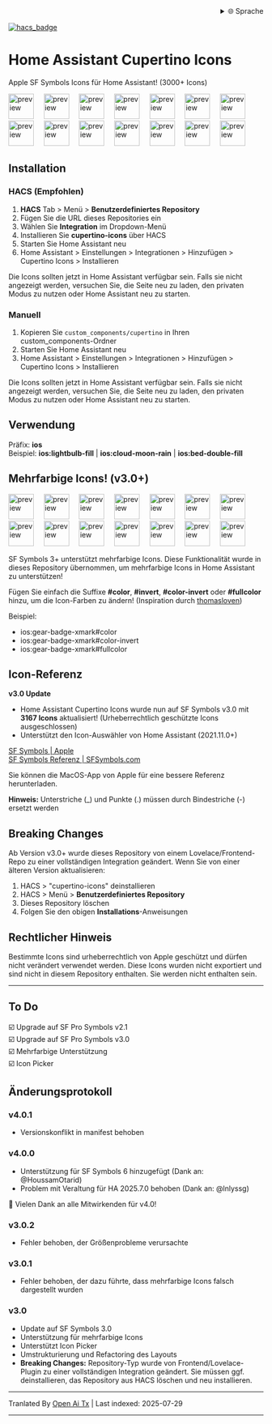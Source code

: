 
<div align="right">
  <details>
    <summary >🌐 Sprache</summary>
    <div>
      <div align="center">
        <a href="https://openaitx.github.io/view.html?user=menahishayan&project=HomeAssistant-Cupertino-Icons&lang=en">English</a>
        | <a href="https://openaitx.github.io/view.html?user=menahishayan&project=HomeAssistant-Cupertino-Icons&lang=zh-CN">简体中文</a>
        | <a href="https://openaitx.github.io/view.html?user=menahishayan&project=HomeAssistant-Cupertino-Icons&lang=zh-TW">繁體中文</a>
        | <a href="https://openaitx.github.io/view.html?user=menahishayan&project=HomeAssistant-Cupertino-Icons&lang=ja">日本語</a>
        | <a href="https://openaitx.github.io/view.html?user=menahishayan&project=HomeAssistant-Cupertino-Icons&lang=ko">한국어</a>
        | <a href="https://openaitx.github.io/view.html?user=menahishayan&project=HomeAssistant-Cupertino-Icons&lang=hi">हिन्दी</a>
        | <a href="https://openaitx.github.io/view.html?user=menahishayan&project=HomeAssistant-Cupertino-Icons&lang=th">ไทย</a>
        | <a href="https://openaitx.github.io/view.html?user=menahishayan&project=HomeAssistant-Cupertino-Icons&lang=fr">Français</a>
        | <a href="https://openaitx.github.io/view.html?user=menahishayan&project=HomeAssistant-Cupertino-Icons&lang=de">Deutsch</a>
        | <a href="https://openaitx.github.io/view.html?user=menahishayan&project=HomeAssistant-Cupertino-Icons&lang=es">Español</a>
        | <a href="https://openaitx.github.io/view.html?user=menahishayan&project=HomeAssistant-Cupertino-Icons&lang=it">Italiano</a>
        | <a href="https://openaitx.github.io/view.html?user=menahishayan&project=HomeAssistant-Cupertino-Icons&lang=ru">Русский</a>
        | <a href="https://openaitx.github.io/view.html?user=menahishayan&project=HomeAssistant-Cupertino-Icons&lang=pt">Português</a>
        | <a href="https://openaitx.github.io/view.html?user=menahishayan&project=HomeAssistant-Cupertino-Icons&lang=nl">Nederlands</a>
        | <a href="https://openaitx.github.io/view.html?user=menahishayan&project=HomeAssistant-Cupertino-Icons&lang=pl">Polski</a>
        | <a href="https://openaitx.github.io/view.html?user=menahishayan&project=HomeAssistant-Cupertino-Icons&lang=ar">العربية</a>
        | <a href="https://openaitx.github.io/view.html?user=menahishayan&project=HomeAssistant-Cupertino-Icons&lang=fa">فارسی</a>
        | <a href="https://openaitx.github.io/view.html?user=menahishayan&project=HomeAssistant-Cupertino-Icons&lang=tr">Türkçe</a>
        | <a href="https://openaitx.github.io/view.html?user=menahishayan&project=HomeAssistant-Cupertino-Icons&lang=vi">Tiếng Việt</a>
        | <a href="https://openaitx.github.io/view.html?user=menahishayan&project=HomeAssistant-Cupertino-Icons&lang=id">Bahasa Indonesia</a>
        | <a href="https://openaitx.github.io/view.html?user=menahishayan&project=HomeAssistant-Cupertino-Icons&lang=as">অসমীয়া</
      </div>
    </div>
  </details>
</div>

[![hacs_badge](https://img.shields.io/badge/HACS-Custom-orange.svg)](https://github.com/hacs/integration)

# Home Assistant Cupertino Icons
Apple SF Symbols Icons für Home Assistant! (3000+ Icons)

<div style="display: inline-block;">
<img src="https://github.com/menahishayan/HomeAssistant-Cupertino-Icons/blob/build-tools/readme-preview/house.svg" alt="preview"  width="50"/>
  &nbsp;&nbsp;&nbsp;
<img src="https://github.com/menahishayan/HomeAssistant-Cupertino-Icons/blob/build-tools/readme-preview/lightbulb_fill.svg" alt="preview"  width="50"/>
  &nbsp;&nbsp;&nbsp;
<img src="https://github.com/menahishayan/HomeAssistant-Cupertino-Icons/blob/build-tools/readme-preview/lightbulb.svg" alt="preview"  width="50"/>
  &nbsp;&nbsp;&nbsp;
<img src="https://github.com/menahishayan/HomeAssistant-Cupertino-Icons/blob/build-tools/readme-preview/alarm.svg" alt="preview" width="50"/>
  &nbsp;&nbsp;&nbsp;
<img src="https://github.com/menahishayan/HomeAssistant-Cupertino-Icons/blob/build-tools/readme-preview/app_badge_fill.svg" alt="preview"  width="50"/>
  &nbsp;&nbsp;&nbsp;
<img src="https://github.com/menahishayan/HomeAssistant-Cupertino-Icons/blob/build-tools/readme-preview/battery_25.svg" alt="preview"  width="50"/>
  &nbsp;&nbsp;&nbsp;
<img src="https://github.com/menahishayan/HomeAssistant-Cupertino-Icons/blob/build-tools/readme-preview/bed_double_fill.svg" alt="preview"  width="50"/>
  <br/>
<img src="https://github.com/menahishayan/HomeAssistant-Cupertino-Icons/blob/build-tools/readme-preview/camera_fill.svg" alt="preview"  width="50"/>
  &nbsp;&nbsp;&nbsp;
<img src="https://github.com/menahishayan/HomeAssistant-Cupertino-Icons/blob/build-tools/readme-preview/cloud_moon_rain.svg" alt="preview"  width="50"/>
  &nbsp;&nbsp;&nbsp;
<img src="https://github.com/menahishayan/HomeAssistant-Cupertino-Icons/blob/build-tools/readme-preview/cloud_sun.svg" alt="preview"  width="50"/>
  &nbsp;&nbsp;&nbsp;
<img src="https://github.com/menahishayan/HomeAssistant-Cupertino-Icons/blob/build-tools/readme-preview/moon_stars.svg" alt="preview"  width="50"/>
  &nbsp;&nbsp;&nbsp;
<img src="https://github.com/menahishayan/HomeAssistant-Cupertino-Icons/blob/build-tools/readme-preview/moon_zzz_fill.svg" alt="preview"  width="50"/>
  &nbsp;&nbsp;&nbsp;
<img src="https://github.com/menahishayan/HomeAssistant-Cupertino-Icons/blob/build-tools/readme-preview/person_crop_circle_badge_checkmark.svg" alt="preview"  width="50"/>
  &nbsp;&nbsp;&nbsp;
<img src="https://github.com/menahishayan/HomeAssistant-Cupertino-Icons/blob/build-tools/readme-preview/speaker_2_fill.svg" alt="preview"  width="50"/>
</div>

## Installation
### HACS (Empfohlen)
1. **HACS** Tab > Menü > **Benutzerdefiniertes Repository**
4. Fügen Sie die URL dieses Repositories ein
5. Wählen Sie **Integration** im Dropdown-Menü
6. Installieren Sie **cupertino-icons** über HACS
7. Starten Sie Home Assistant neu
8. Home Assistant > Einstellungen > Integrationen > Hinzufügen > Cupertino Icons > Installieren

Die Icons sollten jetzt in Home Assistant verfügbar sein. Falls sie nicht angezeigt werden, versuchen Sie, die Seite neu zu laden, den privaten Modus zu nutzen oder Home Assistant neu zu starten.

### Manuell
1. Kopieren Sie `custom_components/cupertino` in Ihren custom_components-Ordner
7. Starten Sie Home Assistant neu
8. Home Assistant > Einstellungen > Integrationen > Hinzufügen > Cupertino Icons > Installieren
  
Die Icons sollten jetzt in Home Assistant verfügbar sein. Falls sie nicht angezeigt werden, versuchen Sie, die Seite neu zu laden, den privaten Modus zu nutzen oder Home Assistant neu zu starten.

## Verwendung
Präfix: **ios**  
Beispiel: **ios:lightbulb-fill** | **ios:cloud-moon-rain** | **ios:bed-double-fill**

## Mehrfarbige Icons! (v3.0+)
<div style="display: inline-block;">
<img src="https://github.com/menahishayan/HomeAssistant-Cupertino-Icons/blob/build-tools/readme-preview/gear-badge-xmark.svg" alt="preview"  width="50"/>
  &nbsp;&nbsp;&nbsp;
<img src="https://github.com/menahishayan/HomeAssistant-Cupertino-Icons/blob/build-tools/readme-preview/antenna-radiowaves-left-and-right-circle-fill.svg" alt="preview"  width="50"/>
  &nbsp;&nbsp;&nbsp;
<img src="https://github.com/menahishayan/HomeAssistant-Cupertino-Icons/blob/build-tools/readme-preview/aqi-high.svg" alt="preview"  width="50"/>
  &nbsp;&nbsp;&nbsp;
<img src="https://github.com/menahishayan/HomeAssistant-Cupertino-Icons/blob/build-tools/readme-preview/clock-badge-exclamationmark-fill.svg" alt="preview" width="50"/>
  &nbsp;&nbsp;&nbsp;
<img src="https://github.com/menahishayan/HomeAssistant-Cupertino-Icons/blob/build-tools/readme-preview/circle-hexagongrid-fill.svg" alt="preview"  width="50"/>
  &nbsp;&nbsp;&nbsp;
<img src="https://github.com/menahishayan/HomeAssistant-Cupertino-Icons/blob/build-tools/readme-preview/drop-circle-fill.svg" alt="preview"  width="50"/>
  &nbsp;&nbsp;&nbsp;
<img src="https://github.com/menahishayan/HomeAssistant-Cupertino-Icons/blob/build-tools/readme-preview/eye-trianglebadge-exclamationmark-fill.svg" alt="preview"  width="50"/>
  <br/>
<img src="https://github.com/menahishayan/HomeAssistant-Cupertino-Icons/blob/build-tools/readme-preview/desktopcomputer-trianglebadge-exclamationmark.svg" alt="preview"  width="50"/>
  &nbsp;&nbsp;&nbsp;
<img src="https://github.com/menahishayan/HomeAssistant-Cupertino-Icons/blob/build-tools/readme-preview/fork-knife-circle-fill.svg" alt="preview"  width="50"/>
  &nbsp;&nbsp;&nbsp;
<img src="https://github.com/menahishayan/HomeAssistant-Cupertino-Icons/blob/build-tools/readme-preview/gear-badge-questionmark.svg" alt="preview"  width="50"/>
  &nbsp;&nbsp;&nbsp;
<img src="https://github.com/menahishayan/HomeAssistant-Cupertino-Icons/blob/build-tools/readme-preview/bed-double-circle-fill.svg" alt="preview"  width="50"/>
  &nbsp;&nbsp;&nbsp;
<img src="https://github.com/menahishayan/HomeAssistant-Cupertino-Icons/blob/build-tools/readme-preview/delete-backward-fill.svg" alt="preview"  width="50"/>
  &nbsp;&nbsp;&nbsp;
<img src="https://github.com/menahishayan/HomeAssistant-Cupertino-Icons/blob/build-tools/readme-preview/gear-badge-questionmark.svg" alt="preview"  width="50"/>
  &nbsp;&nbsp;&nbsp;
<img src="https://github.com/menahishayan/HomeAssistant-Cupertino-Icons/blob/build-tools/readme-preview/waveform-badge-plus.svg" alt="preview"  width="50"/>
</div>


SF Symbols 3+ unterstützt mehrfarbige Icons. Diese Funktionalität wurde in dieses Repository übernommen, um mehrfarbige Icons in Home Assistant zu unterstützen!  

Fügen Sie einfach die Suffixe **#color**, **#invert**, **#color-invert** oder **#fullcolor** hinzu, um die Icon-Farben zu ändern! (Inspiration durch [thomasloven](https://github.com/thomasloven/hass-fontawesome))

Beispiel:
 - ios:gear-badge-xmark#color
 - ios:gear-badge-xmark#color-invert
 - ios:gear-badge-xmark#fullcolor

## Icon-Referenz

**v3.0 Update**  
 - Home Assistant Cupertino Icons wurde nun auf SF Symbols v3.0 mit **3167 Icons** aktualisiert! (Urheberrechtlich geschützte Icons ausgeschlossen)
 - Unterstützt den Icon-Auswähler von Home Assistant (2021.11.0+)

[SF Symbols | Apple](https://developer.apple.com/sf-symbols/)  
[SF Symbols Referenz | SFSymbols.com](https://sfsymbols.com)

Sie können die MacOS-App von Apple für eine bessere Referenz herunterladen.

**Hinweis:** Unterstriche (\_) und Punkte (.) müssen durch Bindestriche (-) ersetzt werden  

## Breaking Changes
Ab Version v3.0+ wurde dieses Repository von einem Lovelace/Frontend-Repo zu einer vollständigen Integration geändert. Wenn Sie von einer älteren Version aktualisieren:
1. HACS > "cupertino-icons" deinstallieren
2. HACS > Menü > **Benutzerdefiniertes Repository**
3. Dieses Repository löschen
4. Folgen Sie den obigen **Installations**-Anweisungen

## Rechtlicher Hinweis
Bestimmte Icons sind urheberrechtlich von Apple geschützt und dürfen nicht verändert verwendet werden. Diese Icons wurden nicht exportiert und sind nicht in diesem Repository enthalten. Sie werden nicht enthalten sein.

<hr/>

## To Do
☑️ Upgrade auf SF Pro Symbols v2.1  
☑️ Upgrade auf SF Pro Symbols v3.0  
☑️ Mehrfarbige Unterstützung  
☑️ Icon Picker  

## Änderungsprotokoll

### v4.0.1
 - Versionskonflikt in manifest behoben

### v4.0.0
 - Unterstützung für SF Symbols 6 hinzugefügt (Dank an: @HoussamOtarid)
 - Problem mit Veraltung für HA 2025.7.0 behoben (Dank an: @lnlyssg)

🎉 Vielen Dank an alle Mitwirkenden für v4.0!

### v3.0.2
 - Fehler behoben, der Größenprobleme verursachte

### v3.0.1
 - Fehler behoben, der dazu führte, dass mehrfarbige Icons falsch dargestellt wurden

### v3.0
 - Update auf SF Symbols 3.0
 - Unterstützung für mehrfarbige Icons
 - Unterstützt Icon Picker
 - Umstrukturierung und Refactoring des Layouts
 - **Breaking Changes:** Repository-Typ wurde von Frontend/Lovelace-Plugin zu einer vollständigen Integration geändert. Sie müssen ggf. deinstallieren, das Repository aus HACS löschen und neu installieren.


---

Tranlated By [Open Ai Tx](https://github.com/OpenAiTx/OpenAiTx) | Last indexed: 2025-07-29

---